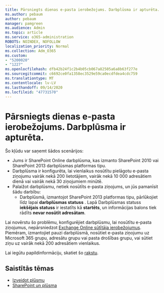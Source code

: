 ```yaml
---
title: Pārsniegts dienas e-pasta ierobežojums. Darbplūsma ir apturēta.
ms.author: pebaum
author: pebaum
manager: pamgreen
ms.audience: Admin
ms.topic: article
ms.service: o365-administration
ROBOTS: NOINDEX, NOFOLLOW
localization_priority: Normal
ms.collection: Adm_O365
ms.custom:
- "5200020"
- "1227"
ms.openlocfilehash: dfb42b24f1c2b4b05cb067a82505a6a8b63f277e
ms.sourcegitcommit: c6692ce0fa1358ec3529e59ca0ecdfdea4cdc759
ms.translationtype: MT
ms.contentlocale: lv-LV
ms.lasthandoff: 09/14/2020
ms.locfileid: "47731570"
---
```

# <a name="daily-email-limit-exceeded-workflow-is-suspended"></a>Pārsniegts dienas e-pasta ierobežojums. Darbplūsma ir apturēta.

Šo kļūdu var saņemt šādos scenārijos:

- Jums ir SharePoint Online darbplūsma, kas izmanto SharePoint 2010 vai SharePoint 2013 darbplūsmas platformas tipu.
- Darbplūsma ir konfigurēta, lai vienlaikus nosūtītu pielāgotu e-pasta ziņojumu vairāk nekā 200 lietotājiem, vairāk nekā 10 000 adresātiem dienā vai vairāk nekā 30 ziņojumiem minūtē.
- Palaižot darbplūsmu, netiek nosūtīts e-pasta ziņojums, un jūs pamanīsit šādu darbību:
    - Darbplūsmā, izmantojot SharePoint 2013 platformas tipu, pārlūkojiet līdz lapai **darbplūsmas statuss** . Lapā Darbplūsmas statuss **iekšējais statuss** ir iestatīts kā **startēts**, un informācijas balons tiek rādīts **nevar nosūtīt adresātam**.

Lai novērstu šo problēmu, konfigurējiet darbplūsmu, lai nosūtītu e-pasta ziņojumus, nepārsniedzot [Exchange Online sūtītāja ierobežojumus](https://docs.microsoft.com/office365/servicedescriptions/exchange-online-service-description/exchange-online-limits#recipientlimits). Piemēram, izmantojiet pauzi darbplūsmā, nosūtiet e-pasta ziņojumu uz Microsoft 365 grupu, adresātu grupu vai pasta drošības grupu, vai sūtiet ziņu uz vairāk nekā 200 adresātiem vienlaikus.


Lai iegūtu papildinformāciju, skatiet šo [rakstu](https://support.microsoft.com/help/3150442/daily-email-limit-has-exceeded-and-your-workflow-has-been-suspended-or).

## <a name="related-topics"></a>Saistītās tēmas
- [Izveidot plūsmu](https://support.office.com/article/Create-a-flow-for-a-list-or-library-in-SharePoint-Online-or-OneDrive-for-Business-a9c3e03b-0654-46af-a254-20252e580d01) 
- [SharePoint un plūsma](https://flow.microsoft.com/blog/sharepoint-and-flow/) 